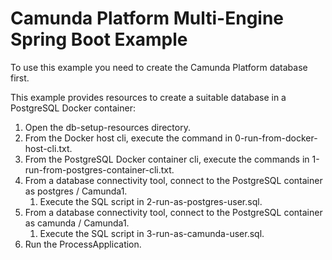 # Camunda Platform Multi-Engine Spring Boot Example
To use this example you need to create the Camunda Platform database first.

This example provides resources to create a suitable database in a PostgreSQL Docker container:

1. Open the db-setup-resources directory.
2. From the Docker host cli, execute the command in 0-run-from-docker-host-cli.txt.
3. From the PostgreSQL Docker container cli, execute the commands in 1-run-from-postgres-container-cli.txt.
4. From a database connectivity tool, connect to the PostgreSQL container as postgres / Camunda1.
   1. Execute the SQL script in 2-run-as-postgres-user.sql.
5. From a database connectivity tool, connect to the PostgreSQL container as camunda / Camunda1.
    1. Execute the SQL script in 3-run-as-camunda-user.sql.
6. Run the ProcessApplication.